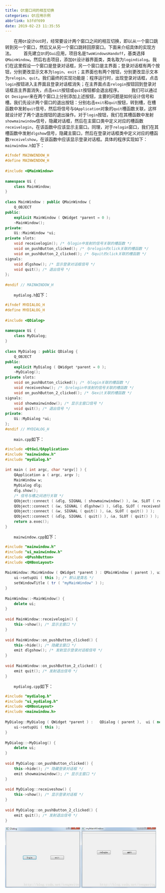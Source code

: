 ```yaml
---
title: Qt窗口间的相互切换
categories: Qt应用示例
abbrlink: b3fdf699
date: 2019-02-23 11:35:55
---
```

&emsp;&emsp;在用`Qt`设计`GUI`时，经常要设计两个窗口之间的相互切换，即以从一个窗口跳转到另一个窗口，然后又从另一个窗口跳转回原窗口。下面来介绍具体的实现方法。
&emsp;&emsp;首先建立`Qt`的`Gui`应用，项目名是`TwoWindowsHandoff`，基类选择`QMainWindow`。然后右击项目，添加`Qt`设计器界面类，类名取为`logindialog`。我们在这里假设一个窗口是登录对话框，另一个窗口是主界面；登录对话框有两个按钮，分别更改显示文本为`login`、`exit`；主界面也有两个按钮，分别更改显示文本为`relogin`、`quit`。我们最终的实现功能是：程序运行时，出现登录对话框，点击`login`按钮进入主界面且登录对话框消失；在主界面点击`relogin`按钮回到登录对话框且主界面消失，点击`exit`按钮或`quit`按钮都会退出程序。
&emsp;&emsp;我们可以通过`Qt Designer`来在两个窗口上分别添加上述按钮，主要的问题是如何设计信号和槽。我们先设计两个窗口的退出按钮：分别右击`exit`和`quit`按钮，转到槽，在槽函数中发射`quit`信号，然后将信号与`QApplication`对象的`quit`槽函数关联，这样就设计好了两个退出按钮的退出操作。对于`login`按钮，我们在其槽函数中发射`showmainwindow`信号，隐藏对话框，然后在主窗口类中定义对应的槽函数`receivelogin`，在该函数中应该显示主窗口。同理，对于`relogin`窗口，我们在其槽函数中发射`dlgshow`信号，隐藏主窗口，然后在登录对话框类中定义对应的槽函数`receivelshow`，在该函数中应该显示登录对话框。具体的程序实现如下：
&emsp;&emsp;`mainwindow.h`如下：

``` cpp
#ifndef MAINWINDOW_H
#define MAINWINDOW_H
​
#include <QMainWindow>
​
namespace Ui {
    class MainWindow;
}
​
class MainWindow : public QMainWindow {
    Q_OBJECT
public:
    explicit MainWindow ( QWidget *parent = 0 );
    ~MainWindow();​
private:
    Ui::MainWindow *ui;​
private slots:
    void receivelogin(); /* 与login中发射的信号关联的槽函数 */
    void on_pushButton_clicked(); /* 与relogin的click关联的槽函数 */
    void on_pushButton_2_clicked(); /* 与quit的click关联的槽函数 */
signals:
    void dlgshow(); /* 显示登录对话框信号 */
    void quit(); /* 退出信号 */
};
​
#endif // MAINWINDOW_H
```

&emsp;&emsp;`mydialog.h`如下：

``` cpp
#ifndef MYDIALOG_H
#define MYDIALOG_H
​
#include <QDialog>
​
namespace Ui {
    class MyDialog;
}

class MyDialog : public QDialog {
    Q_OBJECT
public:
    explicit MyDialog ( QWidget *parent = 0 );
    ~MyDialog();
private slots:
    void on_pushButton_clicked(); /* 与login关联的槽函数 */
    void receiveshow(); /* 与relogin中发射的信号关联的槽函数 */
    void on_pushButton_2_clicked(); /* 与exit关联的槽函数 */
signals:
    void showmainwindow(); /* 显示主窗口信号 */
    void quit(); /* 退出信号 */
private:
    Ui::MyDialog *ui;
};
#endif // MYDIALOG_H
```

&emsp;&emsp;`main.cpp`如下：

``` cpp
#include <QtGui/QApplication>
#include "mainwindow.h"
#include "mydialog.h"
​
int main ( int argc, char *argv[] ) {
    QApplication a ( argc, argv );
    MainWindow w;
    MyDialog dlg;
    dlg.show();
    /* 信号与槽之间进行关联 */
    QObject::connect ( &dlg, SIGNAL ( showmainwindow() ), &w, SLOT ( receivelogin() ) );
    QObject::connect ( &w, SIGNAL ( dlgshow() ), &dlg, SLOT ( receiveshow() ) );
    QObject::connect ( &w, SIGNAL ( quit() ), &a, SLOT ( quit() ) );
    QObject::connect ( &dlg, SIGNAL ( quit() ), &a, SLOT ( quit() ) );
    return a.exec();
}
```

&emsp;&emsp;`mainwindow.cpp`如下：

``` cpp
#include "mainwindow.h"
#include "ui_mainwindow.h"
#include <QPushButton>
#include <QHBoxLayout>
​
MainWindow::MainWindow ( QWidget *parent ) : QMainWindow ( parent ), ui ( new Ui::MainWindow ) {
    ui->setupUi ( this ); /* 默认是类名 */
    setWindowTitle ( tr ( "myMainWindow" ) );
}
​
MainWindow::~MainWindow() {
    delete ui;
}
​
void MainWindow::receivelogin() {
    this->show(); /* 显示主窗口 */
}
​
void MainWindow::on_pushButton_clicked() {
    this->hide(); /* 隐藏主窗口 */
    emit dlgshow(); /* 发射显示登录对话框信号 */
}
​
void MainWindow::on_pushButton_2_clicked() {
    emit quit(); /* 发射退出信号 */
}
```

&emsp;&emsp;`mydialog.cpp`如下：

``` cpp
#include "mydialog.h"
#include "ui_mydialog.h"
#include <QHBoxLayout>
#include <mainwindow.h>
​
MyDialog::MyDialog ( QWidget *parent ) :   QDialog ( parent ),  ui ( new Ui::MyDialog ) {
    ui->setupUi ( this );
}
​
MyDialog::~MyDialog() {
    delete ui;
}
​
void MyDialog::on_pushButton_clicked() {
    this->hide(); /* 隐藏登录对话框 */
    emit showmainwindow(); /* 显示主窗口 */
}
​
void MyDialog::receiveshow() {
    this->show(); /* 显示登录对话框 */
}
​
void MyDialog::on_pushButton_2_clicked() {
    emit quit(); /* 发射退出信号 */
}
```

<img src="./Qt窗口间的相互切换/1.png" height="198" width="492">